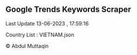 

## Google Trends Keywords Scraper 
 
Last Update 13-06-2023 , 17:59:16

Country List :
VIETNAM.json



© Abdul Muttaqin 
